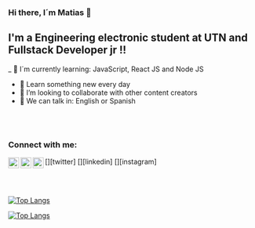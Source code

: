 ### Hi there, I´m Matias  👋

## I'm a Engineering electronic student at UTN and Fullstack Developer jr !!

_ 🚀 I´m currently learning: JavaScript, React JS and Node JS
- 🌱 Learn something new every day
- 👯 I’m looking to collaborate with other content creators
- 📣 We can talk in: English or Spanish

<br />
<br />

### Connect with me:

[<img align="left" alt="magne-matias | Twitter" width="22px" src="https://twitter.com/MatyyMagne" />][twitter]
[<img align="left" alt="magne-matias | LinkedIn" width="22px" src="https://www.linkedin.com/in/matias-magne-a5998b1b1/" />][linkedin]
[<img align="left" alt="magne-matias| Instagram" width="22px" src="https://www.instagram.com/mati.magne/" />][instagram]
 
<br />
<br />

[![Top Langs](https://github-readme-stats.vercel.app/api/top-langs/?username=magne-matias)](https://github.com/magne-matias/github-readme-stats)

[![Top Langs](https://github-readme-stats.vercel.app/api/top-langs/?username=magne-matias&layout=compact)](https://github.com/magne-matias/github-readme-stats)
